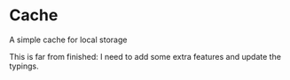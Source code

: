 # Cache
 A simple cache for local storage

This is far from finished: I need to add some extra features and update the typings.